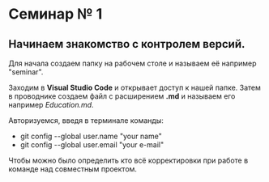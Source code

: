 # Семинар № 1
## Начинаем знакомство с контролем версий.
Для начала создаем папку на рабочем столе и называем её например "seminar".

Заходим в **Visual Studio Code** и открывает доступ к нашей папке. Затем в проводнике создаем файл с расширением **.md** и называем его например *Education.md*.

Авторизуемся, введя в терминале команды:

* git config --global user.name "your name"
* git config --global user.email "your e-mail"

Чтобы можно было определить кто всё корректировки при работе в команде над совместным проектом.
